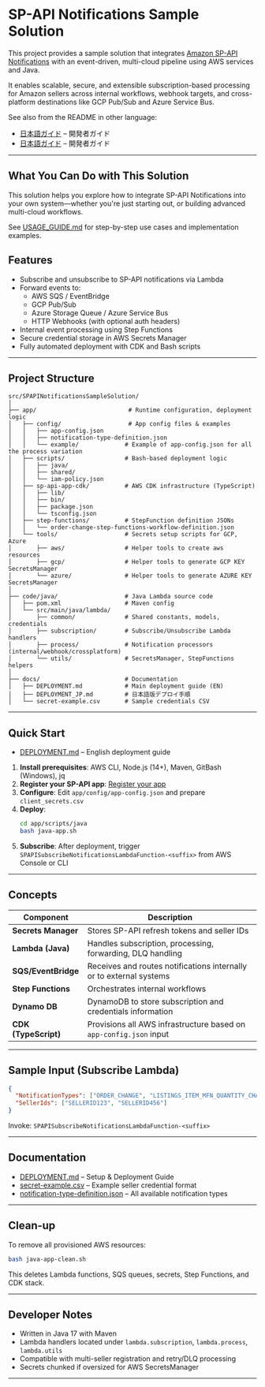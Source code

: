 #  SP-API Notifications Sample Solution


This project provides a sample solution that integrates [Amazon SP-API Notifications](https://developer-docs.amazon.com/sp-api/docs/notifications-api-v1-reference) with an event-driven, multi-cloud pipeline using AWS services and Java.

It enables scalable, secure, and extensible subscription-based processing for Amazon sellers across internal workflows, webhook targets, and cross-platform destinations like GCP Pub/Sub and Azure Service Bus.

See also from the README in other language:
- [日本語ガイド](README_JP.md) – 開発者ガイド
- [日本語ガイド](README_CN.md) – 開発者ガイド

---

## What You Can Do with This Solution

This solution helps you explore how to integrate SP-API Notifications into your own system—whether you're just starting out, or building advanced multi-cloud workflows.

See [USAGE_GUIDE.md](docs/USAGE_GUIDE.md) for step-by-step use cases and implementation examples.



##  Features

- Subscribe and unsubscribe to SP-API notifications via Lambda
- Forward events to:
    - AWS SQS / EventBridge
    - GCP Pub/Sub
    - Azure Storage Queue / Azure Service Bus
    - HTTP Webhooks (with optional auth headers)
- Internal event processing using Step Functions
- Secure credential storage in AWS Secrets Manager
- Fully automated deployment with CDK and Bash scripts

---

##  Project Structure

```text
src/SPAPINotificationsSampleSolution/
│
├── app/                          # Runtime configuration, deployment logic
│   ├── config/                   # App config files & examples
│   │   ├── app-config.json
│   │   ├── notification-type-definition.json
│   │   └── example/             # Example of app-config.json for all the process variation
│   ├── scripts/                 # Bash-based deployment logic
│   │   ├── java/
│   │   ├── shared/
│   │   └── iam-policy.json
│   ├── sp-api-app-cdk/          # AWS CDK infrastructure (TypeScript)
│   │   ├── lib/
│   │   ├── bin/
│   │   ├── package.json
│   │   └── tsconfig.json
│   ├── step-functions/          # StepFunction definition JSONs
│   │   └── order-change-step-functions-workflow-definition.json
│   └── tools/                   # Secrets setup scripts for GCP, Azure
│       ├── aws/                 # Helper tools to create aws resources
│       ├── gcp/                 # Helper tools to generate GCP KEY SecretsManager
│       └── azure/               # Helper tools to generate AZURE KEY SecretsManager
│
├── code/java/                   # Java Lambda source code
│   ├── pom.xml                  # Maven config
│   └── src/main/java/lambda/
│       ├── common/              # Shared constants, models, credentials
│       ├── subscription/        # Subscribe/Unsubscribe Lambda handlers
│       ├── process/             # Notification processors (internal/webhook/crossplatform)
│       └── utils/               # SecretsManager, StepFunctions helpers
│
├── docs/                        # Documentation
│   ├── DEPLOYMENT.md            # Main deployment guide (EN)
│   ├── DEPLOYMENT_JP.md         # 日本語版デプロイ手順
│   └── secret-example.csv       # Sample credentials CSV
```

---

##  Quick Start

- [DEPLOYMENT.md](docs/DEPLOYMENT.md) – English deployment guide

1. **Install prerequisites**: AWS CLI, Node.js (14+), Maven, GitBash (Windows), jq
2. **Register your SP-API app**: [Register your app](https://developer-docs.amazon.com/sp-api/docs/registering-your-application)
3. **Configure**: Edit `app/config/app-config.json` and prepare `client_secrets.csv`
4. **Deploy**:
   ```bash
   cd app/scripts/java
   bash java-app.sh
   ```
5. **Subscribe**: After deployment, trigger `SPAPISubscribeNotificationsLambdaFunction-<suffix>` from AWS Console or CLI

---

##  Concepts

| Component            | Description                                                         |
|----------------------|---------------------------------------------------------------------|
| **Secrets Manager**  | Stores SP-API refresh tokens and seller IDs                         |
| **Lambda (Java)**    | Handles subscription, processing, forwarding, DLQ handling          |
| **SQS/EventBridge**  | Receives and routes notifications internally or to external systems |
| **Step Functions**   | Orchestrates internal workflows                                     |
| **Dynamo DB**        | DynamoDB to store subscription and credentials information           |
| **CDK (TypeScript)** | Provisions all AWS infrastructure based on `app-config.json` input  |

---

##  Sample Input (Subscribe Lambda)

```json
{
  "NotificationTypes": ["ORDER_CHANGE", "LISTINGS_ITEM_MFN_QUANTITY_CHANGE"],
  "SellerIds": ["SELLERID123", "SELLERID456"]
}
```

Invoke: `SPAPISubscribeNotificationsLambdaFunction-<suffix>`

---

## Documentation

- [DEPLOYMENT.md](docs/DEPLOYMENT.md) – Setup & Deployment Guide
- [secret-example.csv](docs/secret-example.csv) – Example seller credential format
- [notification-type-definition.json](app/config/notification-type-definition.json) – All available notification types

---

## Clean-up

To remove all provisioned AWS resources:

```bash
bash java-app-clean.sh
```

This deletes Lambda functions, SQS queues, secrets, Step Functions, and CDK stack.

---

## Developer Notes

- Written in Java 17 with Maven
- Lambda handlers located under `lambda.subscription`, `lambda.process`, `lambda.utils`
- Compatible with multi-seller registration and retry/DLQ processing
- Secrets chunked if oversized for AWS SecretsManager

---



